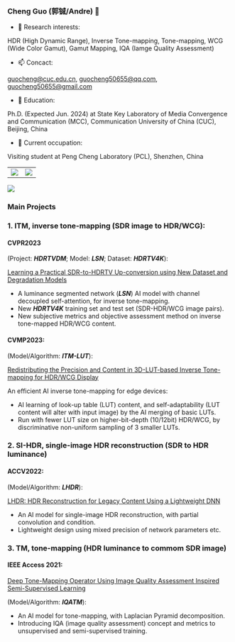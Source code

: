 ### Cheng Guo (郭铖/Andre) 👋
- 📕 Research interests:

HDR (High Dynamic Range), Inverse Tone-mapping, Tone-mapping, WCG (Wide Color Gamut), Gamut Mapping, IQA (Iamge Quality Assessment)

- 📫 Concact:

guocheng@cuc.edu.cn, guocheng50655@qq.com, guocheng50655@gmail.com

- 🔭 Education:

Ph.D. (Expected Jun. 2024) at State Key Laboratory of Media Convergence and Communication (MCC), Communication University of China (CUC), Beijing, China

- 🌱 Current occupation:

Visiting student at Peng Cheng Laboratory (PCL), Shenzhen, China

<body>
<table id="tbl" border=1 width="75%" rules=none frame=void>
  <td><img src="https://github-readme-stats.vercel.app/api?username=andreguo&show_icons=true&hide=issues&theme=dark&hide_title=false" ></td>
  <td><img src="https://github-readme-stats.vercel.app/api/top-langs/?username=andreguo&layout=compact&theme=dark&hide_title=false" ></td>
</table>
<a href="https://clustrmaps.com/site/1byto"  title="Visit tracker"><img src="//www.clustrmaps.com/map_v2.png?d=iy7jYIXQNVb1iNdYojK10gphv9Ehd64poFK31f-rnIk&cl=ffffff"/></a>
</body>

<!--
**AndreGuo/andreguo** is a ✨ _special_ ✨ repository because its `README.md` (this file) appears on your GitHub profile.

Here are some ideas to get you started:

- 🔭 I’m currently working on ...
- 🌱 I’m currently learning ...
- 👯 I’m looking to collaborate on ...
- 🤔 I’m looking for help with ...
- 💬 Ask me about ...
- 📫 How to reach me: ...
- 😄 Pronouns: ...
- ⚡ Fun fact: ...
-->

### Main Projects
### 1. ITM, inverse tone-mapping (SDR image to HDR/WCG):
#### **CVPR2023**

(Project: ***HDRTVDM***; Model: ***LSN***; Dataset: ***HDRTV4K***):

[Learning a Practical SDR-to-HDRTV Up-conversion using New Dataset and Degradation Models](https://github.com/AndreGuo/HDRTVDM)
+ A luminance segmented network (***LSN***) AI model with channel decoupled self-attention, for inverse tone-mapping.
+ New ***HDRTV4K*** training set and test set (SDR-HDR/WCG image pairs).
+ New subjective metrics and objective assessment method on inverse tone-mapped HDR/WCG content.

#### **CVMP2023**:

(Model/Algorithm: ***ITM-LUT***):

[Redistributing the Precision and Content in 3D-LUT-based Inverse Tone-mapping for HDR/WCG Display](https://github.com/AndreGuo/ITMLUT)

An efficient AI inverse tone-mapping for edge devices:
+ AI learning of look-up table (LUT) content, and self-adaptability (LUT content will alter with input image) by the AI merging of basic LUTs.
+ Run with fewer LUT size on higher-bit-depth (10/12bit) HDR/WCG, by discriminative non-uniform sampling of 3 smaller LUTs.

### 2. SI-HDR, single-image HDR reconstruction (SDR to HDR luminance)
#### **ACCV2022**:

(Model/Algorithm: ***LHDR***):

[LHDR: HDR Reconstruction for Legacy Content Using a Lightweight DNN](https://github.com/AndreGuo/LHDR)
+ An AI model for single-image HDR reconstruction, with partial convolution and condition.
+ Lightweight design using mixed precision of network parameters etc.

### 3. TM, tone-mapping (HDR luminance to commom SDR image)
#### **IEEE Access 2021**:

[Deep Tone-Mapping Operator Using Image Quality Assessment Inspired Semi-Supervised Learning](https://github.com/AndreGuo/IQATM)

(Model/Algorithm: ***IQATM***):

+ An AI model for tone-mapping, with Laplacian Pyramid decomposition.
+ Introducing IQA (image quality assessment) concept and metrics to unsupervised and semi-supervised training.
